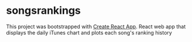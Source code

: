 # songsrankings
This project was bootstrapped with [Create React App](https://github.com/facebookincubator/create-react-app).
React web app that displays the daily iTunes chart and plots each song's ranking history
